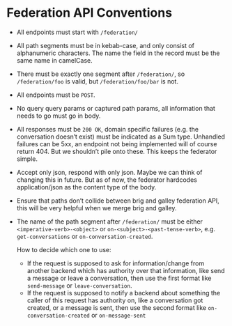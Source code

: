 # Federation API Conventions

- All endpoints must start with `/federation/`
- All path segments must be in kebab-case, and only consist of alphanumeric
  characters. The name the field in the record must be the same name in
  camelCase.
- There must be exactly one segment after `/federation/`, so
  `/federation/foo` is valid, but `/federation/foo/bar` is not.
- All endpoints must be `POST`.
- No query query params or captured path params, all information that needs to
  go must go in body.
- All responses must be `200 OK`, domain specific failures (e.g. the
  conversation doesn’t exist) must be indicated as a Sum type. Unhandled
  failures can be 5xx, an endpoint not being implemented will of course
  return 404. But we shouldn’t pile onto these. This keeps the federator simple.
- Accept only json, respond with only json. Maybe we can think of changing
  this in future. But as of now, the federator hardcodes application/json as
  the content type of the body.
- Ensure that paths don’t collide between brig and galley federation API, this
  will be very helpful when we merge brig and galley.
- The name of the path segment after `/federation/` must be either
  `<imperative-verb>-<object>` or `on-<subject>-<past-tense-verb>`, e.g.
  `get-conversations` or `on-conversation-created`.

  How to decide which one to use:
  - If the request is supposed to ask for information/change from another
    backend which has authority over that information, like send a message or
    leave a conversation, then use the first format like `send-message` or
    `leave-conversation`.
  - If the request is supposed to notify a backend about something the caller of
    this request has authority on, like a conversation got created, or a message
    is sent, then use the second format like `on-conversation-created` or
    `on-message-sent`

